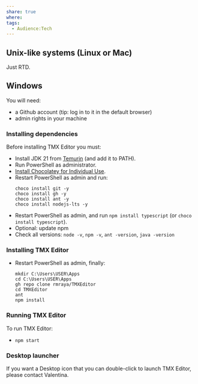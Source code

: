 ```yaml
---
share: true
where: 
tags:
  - Audience꞉Tech
---
```


<!-- ## TMX Editor -->

## Unix-like systems (Linux or Mac)

Just RTD.

## Windows

You will need:

- a Github account (tip: log in to it in the default browser)
- admin rights in your machine

### Installing dependencies

Before installing TMX Editor you must:

- Install JDK 21 from [Temurin](https://adoptium.net/temurin/releases/) (and add it to PATH).
- Run PowerShell as administrator.
- [Install Chocolatey for Individual Use](https://chocolatey.org/install).
- Restart PowerShell as admin and run:
    ```
    choco install git -y 
    choco install gh -y
    choco install ant -y
    choco install nodejs-lts -y
    ``` 
- Restart PowerShell as admin, and run `npm install typescript` (or `choco install typescript`).
- Optional: update npm
- Check all versions: `node -v`, `npm -v`, `ant -version`, `java -version`

### Installing TMX Editor

- Restart PowerShell as admin, finally:
    ```
    mkdir C:\Users\USER\Apps
    cd C:\Users\USER\Apps
    gh repo clone rmraya/TMXEditor
    cd TMXEditor
    ant
    npm install
    ``` 

### Running TMX Editor

To run TMX Editor:

- `npm start`

### Desktop launcher

If you want a Desktop icon that you can double-click to launch TMX Editor, please contact Valentina.
